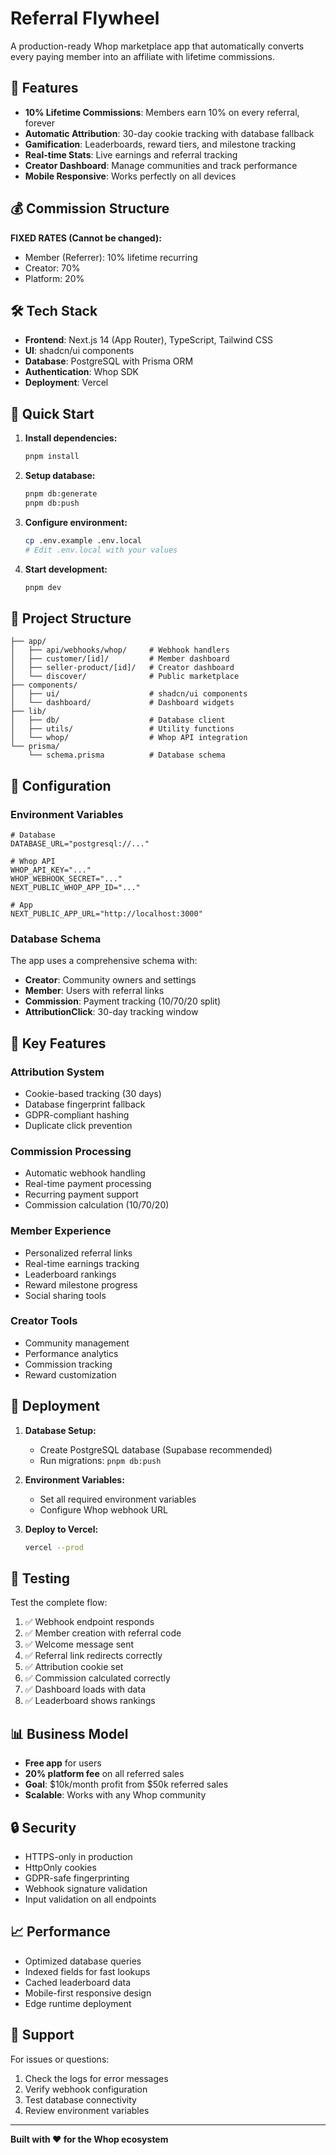 # Referral Flywheel

A production-ready Whop marketplace app that automatically converts every paying member into an affiliate with lifetime commissions.

## 🚀 Features

- **10% Lifetime Commissions**: Members earn 10% on every referral, forever
- **Automatic Attribution**: 30-day cookie tracking with database fallback
- **Gamification**: Leaderboards, reward tiers, and milestone tracking
- **Real-time Stats**: Live earnings and referral tracking
- **Creator Dashboard**: Manage communities and track performance
- **Mobile Responsive**: Works perfectly on all devices

## 💰 Commission Structure

**FIXED RATES (Cannot be changed):**
- Member (Referrer): 10% lifetime recurring
- Creator: 70% 
- Platform: 20%

## 🛠 Tech Stack

- **Frontend**: Next.js 14 (App Router), TypeScript, Tailwind CSS
- **UI**: shadcn/ui components
- **Database**: PostgreSQL with Prisma ORM
- **Authentication**: Whop SDK
- **Deployment**: Vercel

## 🚀 Quick Start

1. **Install dependencies:**
   ```bash
   pnpm install
   ```

2. **Setup database:**
   ```bash
   pnpm db:generate
   pnpm db:push
   ```

3. **Configure environment:**
   ```bash
   cp .env.example .env.local
   # Edit .env.local with your values
   ```

4. **Start development:**
   ```bash
   pnpm dev
   ```

## 📁 Project Structure

```
├── app/
│   ├── api/webhooks/whop/     # Webhook handlers
│   ├── customer/[id]/         # Member dashboard
│   ├── seller-product/[id]/   # Creator dashboard
│   └── discover/              # Public marketplace
├── components/
│   ├── ui/                    # shadcn/ui components
│   └── dashboard/             # Dashboard widgets
├── lib/
│   ├── db/                    # Database client
│   ├── utils/                 # Utility functions
│   └── whop/                  # Whop API integration
└── prisma/
    └── schema.prisma          # Database schema
```

## 🔧 Configuration

### Environment Variables

```env
# Database
DATABASE_URL="postgresql://..."

# Whop API
WHOP_API_KEY="..."
WHOP_WEBHOOK_SECRET="..."
NEXT_PUBLIC_WHOP_APP_ID="..."

# App
NEXT_PUBLIC_APP_URL="http://localhost:3000"
```

### Database Schema

The app uses a comprehensive schema with:
- **Creator**: Community owners and settings
- **Member**: Users with referral links
- **Commission**: Payment tracking (10/70/20 split)
- **AttributionClick**: 30-day tracking window

## 🎯 Key Features

### Attribution System
- Cookie-based tracking (30 days)
- Database fingerprint fallback
- GDPR-compliant hashing
- Duplicate click prevention

### Commission Processing
- Automatic webhook handling
- Real-time payment processing
- Recurring payment support
- Commission calculation (10/70/20)

### Member Experience
- Personalized referral links
- Real-time earnings tracking
- Leaderboard rankings
- Reward milestone progress
- Social sharing tools

### Creator Tools
- Community management
- Performance analytics
- Commission tracking
- Reward customization

## 🚀 Deployment

1. **Database Setup:**
   - Create PostgreSQL database (Supabase recommended)
   - Run migrations: `pnpm db:push`

2. **Environment Variables:**
   - Set all required environment variables
   - Configure Whop webhook URL

3. **Deploy to Vercel:**
   ```bash
   vercel --prod
   ```

## 🧪 Testing

Test the complete flow:

1. ✅ Webhook endpoint responds
2. ✅ Member creation with referral code
3. ✅ Welcome message sent
4. ✅ Referral link redirects correctly
5. ✅ Attribution cookie set
6. ✅ Commission calculated correctly
7. ✅ Dashboard loads with data
8. ✅ Leaderboard shows rankings

## 📊 Business Model

- **Free app** for users
- **20% platform fee** on all referred sales
- **Goal**: $10k/month profit from $50k referred sales
- **Scalable**: Works with any Whop community

## 🔒 Security

- HTTPS-only in production
- HttpOnly cookies
- GDPR-safe fingerprinting
- Webhook signature validation
- Input validation on all endpoints

## 📈 Performance

- Optimized database queries
- Indexed fields for fast lookups
- Cached leaderboard data
- Mobile-first responsive design
- Edge runtime deployment

## 🤝 Support

For issues or questions:
1. Check the logs for error messages
2. Verify webhook configuration
3. Test database connectivity
4. Review environment variables

---

**Built with ❤️ for the Whop ecosystem**